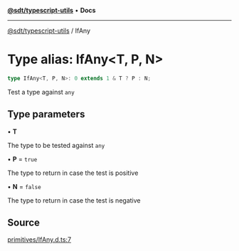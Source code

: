 [**@sdt/typescript-utils**](../README.md) • **Docs**

***

[@sdt/typescript-utils](../globals.md) / IfAny

# Type alias: IfAny\<T, P, N\>

```ts
type IfAny<T, P, N>: 0 extends 1 & T ? P : N;
```

Test a type against `any`

## Type parameters

• **T**

The type to be tested against `any`

• **P** = `true`

The type to return in case the test is positive

• **N** = `false`

The type to return in case the test is negative

## Source

[primitives/IfAny.d.ts:7](https://github.com/sylvaindethier/typescript-utils/blob/fabc6a21dcb182829a282c75854c4036ee731328/src/types/primitives/IfAny.d.ts#L7)
